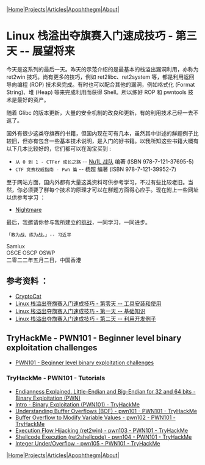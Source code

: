 |[Home](/README.md)|[Projects](/projects.md)|[Articles](/articles.md)|[Apophthegm](/apophthegm.md)|[About](/about.md)|

# Linux 栈溢出夺旗赛入门速成技巧 - 第三天 -- 展望将来

今天是这系列的最后一天。昨天的示范介绍的是最基本的栈溢出漏洞利用，亦称为 ret2win 技巧。尚有更多的技巧，例如 ret2libc、ret2system  等，都是利用返回导向编程 (ROP) 技术来完成。有时也可以配合其他的漏洞，例如格式化 (Format String)、堆 (Heap) 等来完成利用而获得 Shell。所以练好 ROP 和 pwntools 技术是最好的资产。

随着 Glibc 的版本更新，大量的安全机制的改良和更新，有的利用技术己经一去不返了。

国外有很少这类夺旗赛的书籍，但国内现在可有几本，虽然其中讲述的觧题例子比较旧，但亦有包含一些基本技术说明，是入门的好书籍。以我所知这些书籍大概有以下几本比较好的，它们都可以在淘宝买到 :

- ```从 0 到 1 - CTFer 成长之路``` -- [Nu1L 战队]( https://www.nu1l.com/#/) 编著  (ISBN 978-7-121-37695-5)  
- ```CTF 竞赛权威指南 - Pwn 篇``` -- 杨超 编著  (ISBN 978-7-121-39952-7)  

至于网站方面，国内外都有大量这类资料可供参考学习，不过有些比较老旧。当然，你必须要了觧每个技术的原理才可以在觧题方面得心应手。现在附上一些网址以供参考学习 ：

- [Nightmare](https://guyinatuxedo.github.io/)  

最后，我邀请你参与我所建立的[挑战](/ctf-pwn.md)，一同学习，一同进步。

```「教为战、练为战。」-- 习近平```

Samiux   
OSCE  OSCP  OSWP   
二零二二年五月二日，中国香港   

## 参考资料 ：

- [CryptoCat](https://www.youtube.com/channel/UCEeuul0q7C8Zs5C8rc4REFQ)  
- [Linux 栈溢出夺旗赛入门速成技巧 - 第零天 -- 工具安装和使用](pwn_bof_quick_start_00.md)  
- [Linux 栈溢出夺旗赛入门速成技巧 - 第一天 -- 基础知识](/pwn_bof_quick_start_01.md)  
- [Linux 栈溢出夺旗赛入门速成技巧 - 第二天 -- 利用开发例子](/pwn_bof_quick_start_02.md)    

## TryHackMe - PWN101 - Beginner level binary exploitation challenges

- [PWN101 - Beginner level binary exploitation challenges](https://tryhackme.com/room/pwn101)  

### TryHackMe - PWN101 - Tutorials

- [Endianness Explained. Little-Endian and Big-Endian for 32 and 64 bits - Binary Exploitation (PWN)](https://www.youtube.com/watch?v=T8E_JRqN0fY)  
- [Intro - Binary Exploitation (PWN101) - TryHackMe](https://www.youtube.com/watch?v=8FEYdpZdftQ)  
- [Understanding Buffer Overflows (BOF) - pwn101 - PWN101 - TryHackMe](https://www.youtube.com/watch?v=0_merdYty4Y)  
- [Buffer Overflow to Modify Variable Values - pwn102 - PWN101 - TryHackMe](https://www.youtube.com/watch?v=DiyFDCuyPqg)  
- [Execution Flow Hijacking (ret2win) - pwn103 - PWN101 - TryHackMe](https://www.youtube.com/watch?v=-VUtXwDm5yQ)  
- [Shellcode Execution (ret2shellcode) - pwn104 - PWN101 - TryHackMe](https://www.youtube.com/watch?v=6Yiupj3XHrM)  
- [Integer Under/Overflow - pwn105 - PWN101 - TryHackMe](https://www.youtube.com/watch?v=Mfaq4PW8H1I)  

|[Home](/README.md)|[Projects](/projects.md)|[Articles](/articles.md)|[Apophthegm](/apophthegm.md)|[About](/about.md)|
